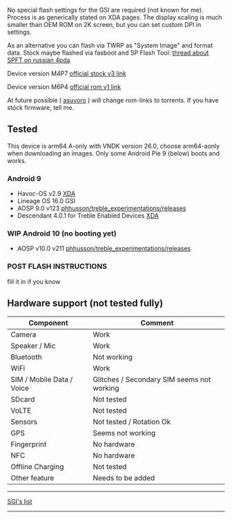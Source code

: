 No special flash settings for the GSI are required (not known for me). Process is as generically stated on XDA pages. The display scaling is much smaller than OEM ROM on 2K screen, but you can set custom DPI in settings. 

As an alternative you can flash via TWRP as "System Image" and format data.
Stock maybe flashed via fasboot and SP Flash Tool: [thread about SPFT on russian 4pda](https://4pda.ru/forum/index.php?showtopic=469340)

Device version M4P7 [official stock v3 link](https://mega.nz/#!1FY1BA4Q!aLM899AghOQHnnDdR5f_6L0IqADZxUieKJqqYwhi2rI)

Device version M6P4 [official rom v1 link](https://yadi.sk/d/-2QpFnbGK95v8A)

At future possible ( [asuvoro](https://github.com/asuvoro) ) will change rom-links to torrents.
If you have stock firmware, tell me.

## Tested
This device is arm64 A-only with VNDK version 26.0, choose arm64-aonly when downloading an images.
Only some Android Pie 9 (below) boots and works.

### Android 9
* Havoc-OS v2.9 [XDA](https://forum.xda-developers.com/project-treble/trebleenabled-device-development/-t3930030/)
* Lineage OS 16.0 GSI
* AOSP 9.0 v123 [phhusson/treble_experimentations/releases](https://github.com/phhusson/treble_experimentations/releases/tag/v123)
* Descendant 4.0.1 for Treble Enabled Devices [XDA](https://forum.xda-developers.com/project-treble/trebleenabled-device-development/descendant-android-pie-custom-rom-ver-t3840578)

### WIP Android 10 (no booting yet)
* AOSP v10.0 v211 [phhusson/treble_experimentations/releases](https://github.com/phhusson/treble_experimentations/releases/tag/v212)

### POST FLASH INSTRUCTIONS
fill it in if you know

## Hardware support (not tested fully)

| Component                 |      Comment                                 |
|---------------------------|----------------------------------------------|
| Camera                    | Work                                         |
| Speaker / Mic             | Work                                         |
| Bluetooth                 | Not working                                  |
| WiFi                      | Work                                         |
| SIM / Mobile Data / Voice | Glitches / Secondary SIM seems not working   |
| SDcard                    | Not tested                                   |
| VoLTE                     | Not tested                                   |
| Sensors                   | Not tested / Rotation Ok                     |
| GPS                       | Seems not working                            |
| Fingerprint               | No hardware                                  |
| NFC                       | No hardware                                  |
| Offline Charging          | Not tested                                   |
| Other feature             | Needs to be added                            |
---

[SGI's list](https://github.com/phhusson/treble_experimentations/wiki/Generic-System-Image-%28GSI%29-list)

---
